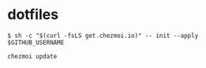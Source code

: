 # dotfiles
```
$ sh -c "$(curl -fsLS get.chezmoi.io)" -- init --apply $GITHUB_USERNAME
```
```
chezmoi update
```
